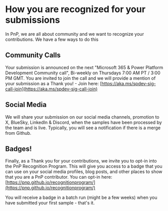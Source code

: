 # How you are recognized for your submissions

In PnP, we are all about community and we want to recognize your contributions. We have a few ways to do this


## Community Calls

Your submission is announced on the next "Microsoft 365 & Power Platform Development Community call", Bi-weekly on Thursdays 7:00 AM PT / 3:00 PM GMT.
You are invited to join the call and we will provide a mention of your submission as a Thank you! - Join here: [https://aka.ms/spdev-sig-call-join](https://aka.ms/spdev-sig-call-join)

## Social Media

We will share your submission on our social media channels, promotion to X, BlueSky, LinkedIn & Discord, when the samples have been processed by the team and is live. Typically, you will see a notification if there is a merge from Github.

## Badges!

Finally, as a Thank you for your contributions, we invite you to opt-in into the PnP Recognition Program. This will give you access to a badge that you can use on your social media profiles, blog posts, and other places to show that you are a PnP contributor. You can opt-in here: [https://pnp.github.io/recognitionprogram/](https://pnp.github.io/recognitionprogram/)

You will receive a badge in a batch run (might be a few weeks) when you have submitted your first sample - that's it. 